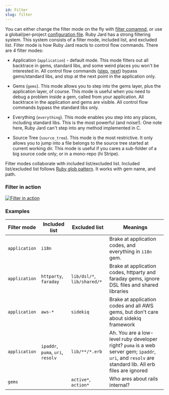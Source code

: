 ```yaml
---
id: Filter
slug: filter
---
```


You can either change the filter mode on the fly with [filter comamnd](/docs/commands/filter), or use a global/per-project [configuration file](/docs/guides/configurations). Ruby Jard has a strong filtering system. This system consists of a filter mode, included list, and excluded list. Filter mode is how Ruby Jard reacts to control flow commands. There are 4 filter modes:

- Application (`application`) - default mode. This mode filters out all backtrace in gems, standard libs, and some weird places you won't be interested in. All control flow commands ([step](/docs/commands/step), [next](/docs/commands/next)) bypass gems/standard libs, and stop at the next point in the application only.

- Gems (`gems`). This mode allows you to step into the gems layer, plus the application layer, of course. This mode is useful when you need to debug a problem inside a gem, called from your application. All backtrace in the application and gems are visible. All control flow commands bypass the standard libs only.

- Everything (`everything`). This mode enables you step into any places, including standard libs. This is the most powerful (and noise!). One note here, Ruby Jard can't step into any method implemented in C.

- Source Tree (`source_tree`). This mode is the most restrictive. It only allows you to jump into a file belongs to the source tree started at current working dir. This mode is useful if you cares a sub-folder of a big source code only; or in a mono-repo (hi Stripe).

Filter modes collaborate with included list/excluded list. Included list/excluded list follows [Ruby glob pattern](https://ruby-doc.org/core-2.6.3/Dir.html). It works with gem name, and path.

### Filter in action
[![Filter in action](https://asciinema.org/a/359326.svg)](https://asciinema.org/a/359326)

### Examples

| Filter mode | Included list | Excluded list | Meanings |
| ----------- | ------------- | ------------- | -------- |
| `application` | `i18n` | | Brake at application codes, and everything in `i18n` gem. |
| `application` | `httparty`, `faraday` | `lib/dsl/*`, `lib/shared/*` | Brake at application codes, httparty and faraday gems, ignore DSL files and shared libraries |
| `application` | `aws-*`| `sidekiq` | Brake at application codes and all AWS gems, but don't care about sidekiq framework |
| `application` | `ipaddr`, `puma`, `uri`, `resolv` | `lib/**/*.erb` | Ah. You are a low-level ruby developer right? `puma` is a web server gem; `ipaddr`, `uri`, and `resolv` are standard lib. All erb files are ignored |
| `gems` |  | `active*`, `action*` | Who ares about rails internal? |
